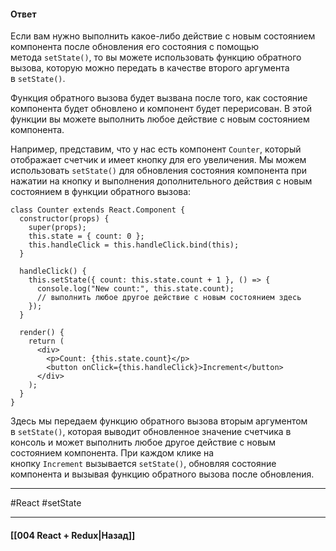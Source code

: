 #### Ответ

Если вам нужно выполнить какое-либо действие с новым состоянием компонента после обновления его состояния с помощью метода `setState()`, то вы можете использовать функцию обратного вызова, которую можно передать в качестве второго аргумента в `setState()`.

Функция обратного вызова будет вызвана после того, как состояние компонента будет обновлено и компонент будет перерисован. В этой функции вы можете выполнить любое действие с новым состоянием компонента.

Например, представим, что у нас есть компонент `Counter`, который отображает счетчик и имеет кнопку для его увеличения. Мы можем использовать `setState()` для обновления состояния компонента при нажатии на кнопку и выполнения дополнительного действия с новым состоянием в функции обратного вызова:

```
class Counter extends React.Component {
  constructor(props) {
    super(props);
    this.state = { count: 0 };
    this.handleClick = this.handleClick.bind(this);
  }

  handleClick() {
    this.setState({ count: this.state.count + 1 }, () => {
      console.log("New count:", this.state.count);
      // выполнить любое другое действие с новым состоянием здесь
    });
  }

  render() {
    return (
      <div>
        <p>Count: {this.state.count}</p>
        <button onClick={this.handleClick}>Increment</button>
      </div>
    );
  }
}
```

Здесь мы передаем функцию обратного вызова вторым аргументом в `setState()`, которая выводит обновленное значение счетчика в консоль и может выполнить любое другое действие с новым состоянием компонента. При каждом клике на кнопку `Increment` вызывается `setState()`, обновляя состояние компонента и вызывая функцию обратного вызова после обновления.

____
#React #setState 

____

#### [[004 React + Redux|Назад]]

